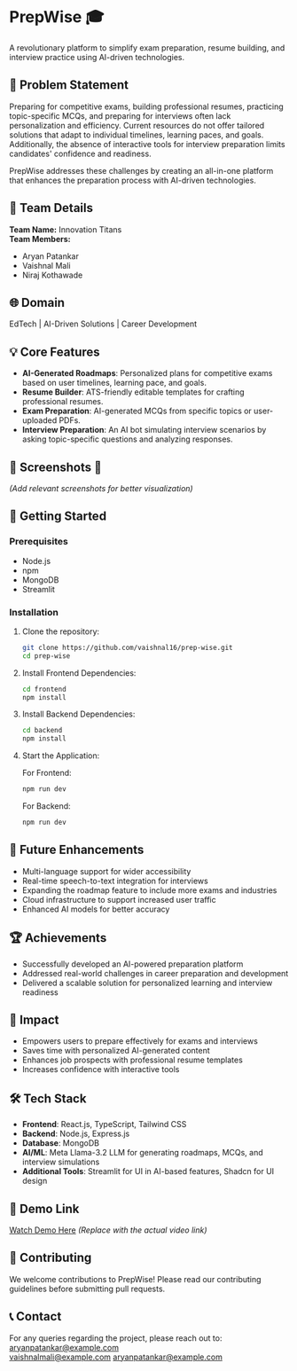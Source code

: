 # PrepWise 🎓

A revolutionary platform to simplify exam preparation, resume building, and interview practice using AI-driven technologies.

## 🎯 Problem Statement

Preparing for competitive exams, building professional resumes, practicing topic-specific MCQs, and preparing for interviews often lack personalization and efficiency. Current resources do not offer tailored solutions that adapt to individual timelines, learning paces, and goals. Additionally, the absence of interactive tools for interview preparation limits candidates' confidence and readiness.

PrepWise addresses these challenges by creating an all-in-one platform that enhances the preparation process with AI-driven technologies.

## 👥 Team Details

**Team Name:** Innovation Titans  
**Team Members:**  
- Aryan Patankar  
- Vaishnal Mali  
- Niraj Kothawade  

## 🌐 Domain

EdTech | AI-Driven Solutions | Career Development

## 💡 Core Features

- **AI-Generated Roadmaps**: Personalized plans for competitive exams based on user timelines, learning pace, and goals.
- **Resume Builder**: ATS-friendly editable templates for crafting professional resumes.
- **Exam Preparation**: AI-generated MCQs from specific topics or user-uploaded PDFs.
- **Interview Preparation**: An AI bot simulating interview scenarios by asking topic-specific questions and analyzing responses.

## 🌟 Screenshots 📸

*(Add relevant screenshots for better visualization)*

## 🚀 Getting Started

### Prerequisites

- Node.js
- npm
- MongoDB
- Streamlit

### Installation

1. Clone the repository:
   ```bash
   git clone https://github.com/vaishnal16/prep-wise.git
   cd prep-wise
   ```

2. Install Frontend Dependencies:
   ```bash
   cd frontend
   npm install
   ```

3. Install Backend Dependencies:
   ```bash
   cd backend
   npm install
   ```

4. Start the Application:

   For Frontend:
   ```bash
   npm run dev
   ```

   For Backend:
   ```bash
   npm run dev
   ```

## 🎯 Future Enhancements

- Multi-language support for wider accessibility
- Real-time speech-to-text integration for interviews
- Expanding the roadmap feature to include more exams and industries
- Cloud infrastructure to support increased user traffic
- Enhanced AI models for better accuracy

## 🏆 Achievements

- Successfully developed an AI-powered preparation platform
- Addressed real-world challenges in career preparation and development
- Delivered a scalable solution for personalized learning and interview readiness

## 💪 Impact

- Empowers users to prepare effectively for exams and interviews
- Saves time with personalized AI-generated content
- Enhances job prospects with professional resume templates
- Increases confidence with interactive tools

## 🛠️ Tech Stack

- **Frontend**: React.js, TypeScript, Tailwind CSS
- **Backend**: Node.js, Express.js
- **Database**: MongoDB
- **AI/ML**: Meta Llama-3.2 LLM for generating roadmaps, MCQs, and interview simulations
- **Additional Tools**: Streamlit for UI in AI-based features, Shadcn for UI design

## 🎥 Demo Link

[Watch Demo Here](https://your-demo-link.com) *(Replace with the actual video link)*

## 🤝 Contributing

We welcome contributions to PrepWise! Please read our contributing guidelines before submitting pull requests.

## 📞 Contact

For any queries regarding the project, please reach out to:  
[aryanpatankar@example.com](mailto:aryanpatankar@example.com)  
[vaishnalmali@example.com](mailto:vaishnalmali@example.com)
[aryanpatankar@example.com](mailto:aryanpatankar@example.com) 
